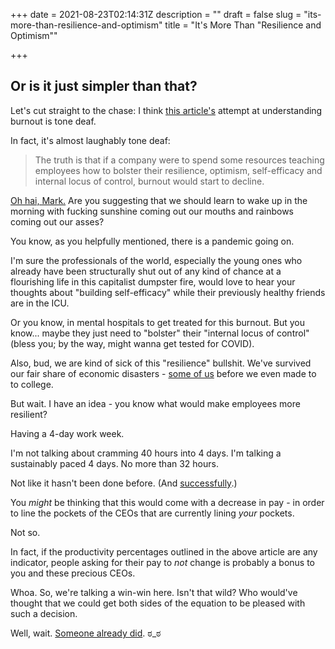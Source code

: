 +++
date = 2021-08-23T02:14:31Z
description = ""
draft = false
slug = "its-more-than-resilience-and-optimism"
title = "It's More Than \"Resilience and Optimism\""

+++


## Or is it just simpler than that?



Let's cut straight to the chase: I think [this article's](https://www.forbes.com/sites/markmurphy/2021/08/20/why-ceos-need-to-get-serious-about-fixing-employee-burnout-right-now/?sh=5d00ea9e42ca) attempt at understanding burnout is tone deaf.

In fact, it's almost laughably tone deaf:

> The truth is that if a company were to spend some resources teaching employees how to bolster their resilience, optimism, self-efficacy and internal locus of control, burnout would start to decline.

[Oh hai, Mark.](https://www.youtube.com/watch?v=sIFFywo_-1w) Are you suggesting that we should learn to wake up in the morning with fucking sunshine coming out our mouths and rainbows coming out our asses?

You know, as you helpfully mentioned, there is a pandemic going on.

I'm sure the professionals of the world, especially the young ones who already have been structurally shut out of any kind of chance at a flourishing life in this capitalist dumpster fire, would love to hear your thoughts about "building self-efficacy" while their previously healthy friends are in the ICU.

Or you know, in mental hospitals to get treated for this burnout. But you know... maybe they just need to "bolster" their "internal locus of control" (bless you; by the way, might wanna get tested for COVID).

Also, bud, we are kind of sick of this "resilience" bullshit. We've survived our fair share of economic disasters - [some of us](__GHOST_URL__/a-millenial-comedy/) before we even made to to college.

But wait. I have an idea - you know what would make employees more resilient?

Having a 4-day work week.

I'm not talking about cramming 40 hours into 4 days. I'm talking a sustainably paced 4 days. No more than 32 hours.

Not like it hasn't been done before. (And [successfully](https://www.wraltechwire.com/2021/07/07/time-to-end-40-hour-work-week-new-research-shows-less-burnout-more-productivity/).)

You _might_ be thinking that this would come with a decrease in pay - in order to line the pockets of the CEOs that are currently lining _your_ pockets.

Not so.

In fact, if the productivity percentages outlined in the above article are any indicator, people asking for their pay to _not_ change is probably a bonus to you and these precious CEOs.

Whoa. So, we're talking a win-win here. Isn't that wild? Who would've thought that we could get both sides of the equation to be pleased with such a decision.

Well, wait. [Someone already did](https://www.indiatoday.in/education-today/gk-current-affairs/story/40-hour-workweek-henry-ford-1026067-2017-07-27). ಠ_ಠ

